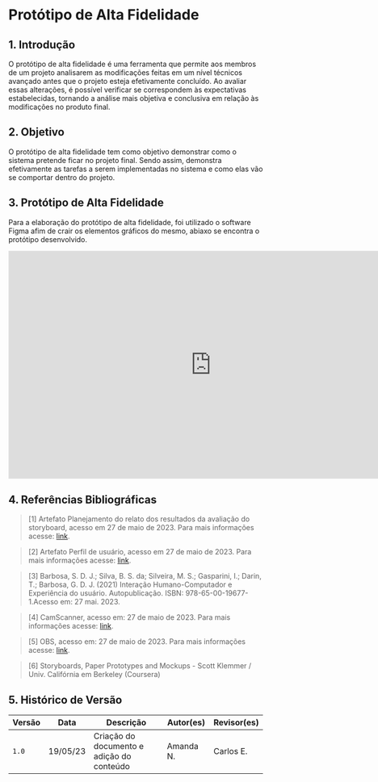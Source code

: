 # Protótipo de Alta Fidelidade 

## 1. Introdução
O protótipo de alta fidelidade é uma ferramenta que permite aos membros de um projeto analisarem as modificações feitas em um nível técnicos avançado antes que o projeto esteja efetivamente concluído. Ao avaliar essas alterações, é possível verificar se correspondem às expectativas estabelecidas, tornando a análise mais objetiva e conclusiva em relação às modificações no produto final.

## 2. Objetivo
O protótipo de alta fidelidade tem como objetivo demonstrar como o sistema pretende ficar no projeto final. Sendo assim, demonstra efetivamente as tarefas a serem implementadas no sistema e como elas vão se comportar dentro do projeto.

## 3. Protótipo de Alta Fidelidade 

Para a elaboração do protótipo de alta fidelidade, foi utilizado o software Figma afim de crair os elementos gráficos do mesmo, abiaxo se encontra o protótipo desenvolvido.

<iframe style="border: 1px solid rgba(0, 0, 0, 0.1);" width="800" height="450" src="https://www.figma.com/embed?embed_host=share&url=https%3A%2F%2Fwww.figma.com%2Ffile%2F9lfSdxdTpmmXDPyIMOEQeq%2FGrupo-do-Detran-GO%3Ftype%3Ddesign%26node-id%3D344%253A2%26mode%3Ddesign%26t%3DrMfo5Mur199wn5zC-1" allowfullscreen></iframe>

## 4. Referências Bibliográficas

> [1] Artefato Planejamento do relato dos resultados da avaliação do storyboard, acesso em 27 de maio de 2023. Para mais informações acesse: [link](./planejamento_relato_resultados.md).

> [2] Artefato Perfil de usuário, acesso em 27 de maio de 2023. Para mais informações acesse: [link](../../../analise_requisitos/perfilUsuario.md).

> [3] Barbosa, S. D. J.; Silva, B. S. da; Silveira, M. S.; Gasparini, I.; Darin, T.; Barbosa, G. D. J. (2021) Interação Humano-Computador e Experiência do usuário. Autopublicação. ISBN: 978-65-00-19677-1.Acesso em: 27 mai. 2023.

> [4] CamScanner, acesso em: 27 de maio de 2023. Para mais informações acesse: [link](https://www.camscanner.com/).

> [5] OBS, acesso em: 27 de maio de 2023. Para mais informações acesse: [link](https://obsproject.com/pt-br/download/).

> [6] Storyboards, Paper Prototypes and Mockups - Scott Klemmer / Univ. Califórnia em Berkeley (Coursera)

## 5. Histórico de Versão


| Versão | Data     | Descrição                          | Autor(es)    | Revisor(es) | 
| ------ | -------- | ----------------------------------------- | ------------ |----------- |
| `1.0`  | 19/05/23 | Criação do documento e adição do conteúdo | Amanda N. | Carlos E. |



